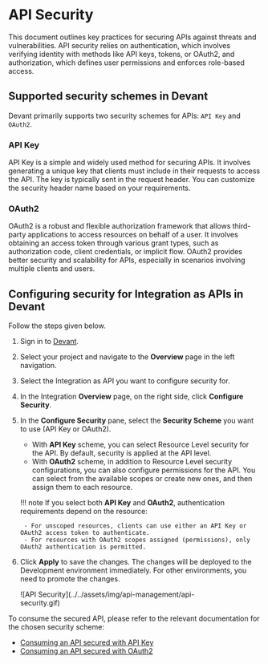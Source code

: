 # API Security

This document outlines key practices for securing APIs against threats and vulnerabilities. API security relies on authentication, which involves verifying identity with methods like API keys, tokens, or OAuth2, and authorization, which defines user permissions and enforces role-based access.

## Supported security schemes in Devant

Devant primarily supports two security schemes for APIs: `API Key` and `OAuth2`.

### API Key 

API Key is a simple and widely used method for securing APIs. It involves generating a unique key that clients must include in their requests to access the API. The key is typically sent in the request header. You can customize the security header name based on your requirements.

### OAuth2

OAuth2 is a robust and flexible authorization framework that allows third-party applications to access resources on behalf of a user. It involves obtaining an access token through various grant types, such as authorization code, client credentials, or implicit flow. OAuth2 provides better security and scalability for APIs, especially in scenarios involving multiple clients and users.

## Configuring security for Integration as APIs in Devant

Follow the steps given below.

1. Sign in to [Devant](https://console.devant.dev).
2. Select your project and navigate to the **Overview** page in the left navigation.
3. Select the Integration as API you want to configure security for.
4. In the Integration **Overview** page, on the right side, click **Configure Security**.
5. In the **Configure Security** pane, select the **Security Scheme** you want to use (API Key or OAuth2).

    - With **API Key** scheme, you can select Resource Level security for the API. By default, security is applied at the API level.
    - With **OAuth2** scheme, in addition to Resource Level security configurations, you can also configure permissions for the API. You can select from the available scopes or create new ones, and then assign them to each resource.

    !!! note
        If you select both **API Key** and **OAuth2**, authentication requirements depend on the resource:
        
        - For unscoped resources, clients can use either an API Key or OAuth2 access token to authenticate.
        - For resources with OAuth2 scopes assigned (permissions), only OAuth2 authentication is permitted.

6. Click **Apply** to save the changes. The changes will be deployed to the Development environment immediately. For other environments, you need to promote the changes.

    <div style="width: 80%;">
    ![API Security](../../assets/img/api-management/api-security.gif)
    </div>

To consume the secured API, please refer to the relevant documentation for the chosen security scheme:

- [Consuming an API secured with API Key](../consuming-apis/consuming-an-api-secured-with-an-api-key/)
- [Consuming an API secured with OAuth2](../consuming-apis/consuming-an-api-secured-with-oauth2/)
